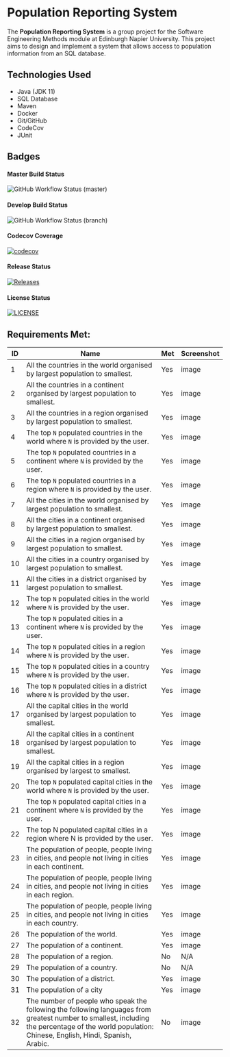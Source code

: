 # Population Reporting System

The **Population Reporting System** is a group project for the Software Engineering Methods module at Edinburgh Napier University.
This project aims to design and implement a system that allows access to population information from an SQL database.

## Technologies Used

- Java (JDK 11)
- SQL Database
- Maven
- Docker
- Git/GitHub
- CodeCov
- JUnit

## Badges

#### Master Build Status
![GitHub Workflow Status (master)](https://img.shields.io/github/actions/workflow/status/Alanna-Mc/population-reporting-system/main.yml?branch=master)

#### Develop Build Status
![GitHub Workflow Status (branch)](https://img.shields.io/github/actions/workflow/status/Alanna-Mc/population-reporting-system/main.yml?branch=develop)

#### Codecov Coverage
[![codecov](https://codecov.io/gh/Alanna-Mc/population-reporting-system/graph/badge.svg?token=S9P990Z9TP)](https://codecov.io/gh/Alanna-Mc/population-reporting-system)

#### Release Status
[![Releases](https://img.shields.io/github/release/Alanna-Mc/population-reporting-system/all.svg?style=flat-square)](https://github.com/Alanna-Mc/population-reporting-system/releases)

#### License Status
[![LICENSE](https://img.shields.io/github/license/Alanna-Mc/population-reporting-system.svg?style=flat-square)](https://github.com/Alanna-Mc/population-reporting-system/blob/main/LICENSE)

## Requirements Met:

| ID  | Name                                                                                                                                                                                               | Met | Screenshot |
|-----|----------------------------------------------------------------------------------------------------------------------------------------------------------------------------------------------------|-----|------------|
| 1   | All the countries in the world organised by largest population to smallest.                                                                                                                        | Yes | image      |
| 2   | All the countries in a continent organised by largest population to smallest.                                                                                                                      | Yes | image      |
| 3   | All the countries in a region organised by largest population to smallest.                                                                                                                         | Yes | image      |
| 4   | The top `N` populated countries in the world where `N` is provided by the user.                                                                                                                    | Yes | image      |
| 5   | The top `N` populated countries in a continent where `N` is provided by the user.                                                                                                                  | Yes | image      |
| 6   | The top `N` populated countries in a region where `N` is provided by the user.                                                                                                                     | Yes | image      |
| 7   | All the cities in the world organised by largest population to smallest.                                                                                                                           | Yes | image      |
| 8   | All the cities in a continent organised by largest population to smallest.                                                                                                                         | Yes | image      |
| 9   | All the cities in a region organised by largest population to smallest.                                                                                                                            | Yes | image      |
| 10  | All the cities in a country organised by largest population to smallest.                                                                                                                           | Yes | image      |
| 11  | All the cities in a district organised by largest population to smallest.                                                                                                                          | Yes | image      |
| 12  | The top `N` populated cities in the world where `N` is provided by the user.                                                                                                                       | Yes | image      |
| 13  | The top `N` populated cities in a continent where `N` is provided by the user.                                                                                                                     | Yes | image      |
| 14  | The top `N` populated cities in a region where `N` is provided by the user.                                                                                                                        | Yes | image      |
| 15  | The top `N` populated cities in a country where `N` is provided by the user.                                                                                                                       | Yes | image      |
| 16  | The top `N` populated cities in a district where `N` is provided by the user.                                                                                                                      | Yes | image      |
| 17  | All the capital cities in the world organised by largest population to smallest.                                                                                                                   | Yes | image      |
| 18  | All the capital cities in a continent organised by largest population to smallest.                                                                                                                 | Yes | image      |
| 19  | All the capital cities in a region organised by largest to smallest.                                                                                                                               | Yes | image      |
| 20  | The top `N` populated capital cities in the world where `N` is provided by the user.                                                                                                               | Yes | image      |
| 21  | The top `N` populated capital cities in a continent where `N` is provided by the user.                                                                                                             | Yes | image      |
| 22  | The top N populated capital cities in a region where N is provided by the user.                                                                                                                    | Yes | image      |
| 23  | The population of people, people living in cities, and people not living in cities in each continent.                                                                                              | Yes | image      |
| 24  | The population of people, people living in cities, and people not living in cities in each region.                                                                                                 | Yes | image      |
| 25  | The population of people, people living in cities, and people not living in cities in each country.                                                                                                | Yes | image      |
| 26  | The population of the world.                                                                                                                                                                       | Yes | image      |
| 27  | The population of a continent.                                                                                                                                                                     | Yes | image      |
| 28  | The population of a region.                                                                                                                                                                        | No  | N/A        |
| 29  | The population of a country.                                                                                                                                                                       | No  | N/A        |
| 30  | The population of a district.                                                                                                                                                                      | Yes | image      |
| 31  | The population of a city                                                                                                                                                                           | Yes | image      |
| 32  | The number of people who speak the following the following languages from greatest number to smallest, including the percentage of the world population: Chinese, English, Hindi, Spanish, Arabic. | No  | image      |